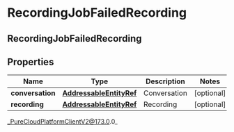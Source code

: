 # RecordingJobFailedRecording

## RecordingJobFailedRecording

## Properties

|Name | Type | Description | Notes|
|------------ | ------------- | ------------- | -------------|
| **conversation** | [**AddressableEntityRef**](AddressableEntityRef) | Conversation | [optional] |
| **recording** | [**AddressableEntityRef**](AddressableEntityRef) | Recording | [optional] |



_PureCloudPlatformClientV2@173.0.0_
